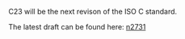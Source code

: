 

C23 will be the next revison of the ISO C standard.

The latest draft can be found here: [n2731](http://www.open-std.org/jtc1/sc22/wg14/www/docs/n2731.pdf)
